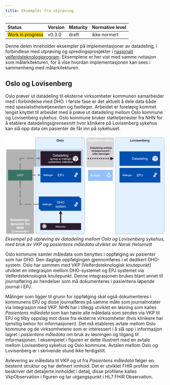 ```yaml
---
title: Eksempler fra utprøving
---
```


| Status           | Version | Maturity | Normative level |
| :--------------- | :------ | :------- | :-------------- |
| <span style="background-color:gold">Work in progress</span> | v0.3.0 | draft | ikke normert |

<!--Gammel tekst:Denne delen inneholder eksempler på hvordan notasjonen som brukes for å vise målarkitekturen kan illustrere konseptene som realiseres for datadeling i forbindelse med utprøving og spredningsprosjekter i [nasjonalt velferdsteknologiprogram](https://www.helsedirektoratet.no/tema/velferdsteknologi/velferdsteknologi). 
Foreslår å endre den til dette:-->
Denne delen inneholder eksempler på implementasjoner av datadeling, i forbindlese med utprøving og spredingsprosjekter i [nasjonalt velferdsteknologiprogram](https://www.helsedirektoratet.no/tema/velferdsteknologi/velferdsteknologi). Eksemplene er her vist med samme notasjon som målarkitekturen, for å vise hvordan implementasjonen kan sees i sammenheng med målarkitekturen. 
## Oslo og Lovisenberg

Oslo prøver ut datadeling til eksterne virksomheter kommunen samarbeider med i forbindelse med DHO. I første fase er det aktuelt å dele data både med spesialisthelsetjenesten og fastleger. Arbeidet er foreløpig kommet lengst knyttet til arbeidet med å prøve ut datadeling mellom Oslo kommune og Lovisenberg sykehus. Oslo kommune bruker støttetjenester fra NHN for å etablere datadelingsgrensesnitt hvor klinikere på Lovisenberg sykehus kan slå opp data om pasienter de får inn på sykehuset.  

[![Datadeling utprøving i Oslo](../img/eksempel-oslo.png)](../img/eksempel-oslo.png)
*Eksempel på utprøving av datadeling mellom Oslo og Lovisenberg sykehus, med bruk av VKP og pasientens måledata utviklet av Norsk Helsenett*

Oslo kommune samler måledata som benyttes i oppfølging av pasienter som har DHO. Den daglige oppfølgingen gjennomføres i et dedikert DHO-system. Oslo har sammen med VKP (Velferdsteknologisk knutepunkt) utviklet en integrasjon mellom DHO-systemet og EPJ systemet via Velferdsteknologisk knutepunkt. Denne integrasjonen brukes blant annet til journalføring av hendelser som må dokumenteres i pasientens løpende journal i EPJ.  

Målinger som ligger til grunn for oppfølging skal også dokumenteres i kommunens EPJ og disse journalføres på samme måte som journalnotater via integrasjon med VKP. NHN har i tillegg utviklet en løsning som kalles *Pasientens måledata* som kan høste alle måledata som sendes via VKP til EPJ og tilby oppslag mot disse fra eksterne virksomheter (hvis klinikere har tjenstlig behov for informasjonen). Det må etableres avtale mellom Oslo kommune og de virksomhetene som er interessert i å slå opp i informasjon lagret i *pasientens måledata* om bruk av løsningen og tilgang til informasjonen. I eksempelet i figuren er dette illustrert med en avtale mellom Lovisenberg sykehus og Oslo kommune. Avtalen mellom Oslo og Lovisenberg er i skrivende stund ikke ferdigstilt.  

Avlevering av måledata til VKP og ut fra *Pasientens måledata* følger en bestemt struktur og har definert innhold. Det er utviklet FHIR profiler som beskriver det detaljerte innholdet i detalj, disse profilene kalles VkpObservation i figuren og tar utgangspunkt i HL7 FHIR Observation.  
